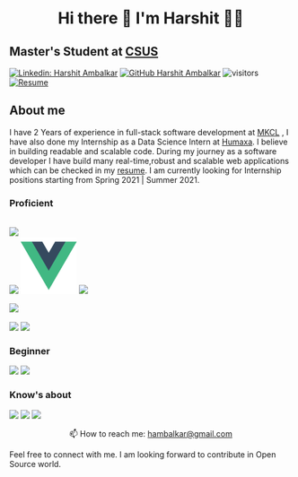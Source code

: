 <h1 align='center'>
  Hi there 👋 I'm Harshit 👨‍💻
</h1>

## Master's Student at <a href="https://www.csus.edu/" target="_blank">CSUS</a>


[![Linkedin: Harshit Ambalkar](https://img.shields.io/badge/-harshit28-blue?style=flat-square&logo=Linkedin&logoColor=white&link=https://www.linkedin.com/in/harshit28/)](https://www.linkedin.com/in/harshit28/)
[![GitHub Harshit Ambalkar](https://img.shields.io/github/followers/harshit28?label=follow&style=social)](https://github.com/harshit28)
![visitors](https://visitor-badge.glitch.me/badge?page_id=harshit28.visitor-badge)
[![Resume](https://img.shields.io/badge/Resume-Download-brightgreen)](https://drive.google.com/file/d/1ct97ggK75ZlYVCWXUEdyTAwgpeHuc-ZI/view?usp=sharing)

## About me

I have 2 Years of experience in full-stack software development at <a href="https://mkcl.org/">MKCL</a> , I have also done my Internship as a Data Science Intern at <a href="https://www.humaxa.com/">Humaxa</a>. I believe in building readable and scalable code. During my journey as a software developer I have build many real-time,robust and scalable web applications which can be checked in my <a href="https://drive.google.com/file/d/1ct97ggK75ZlYVCWXUEdyTAwgpeHuc-ZI/view?usp=sharing">resume</a>. I am currently looking for Internship positions starting from Spring 2021 | Summer 2021.

### Proficient
<code><a href="https://www.python.org/" target="_blank"> <img height="100" src="https://www.vectorlogo.zone/logos/python/python-ar21.svg"></a></code>
<code><a href="https://www.javascript.com/" target="_blank"> <img height="100" src="https://www.vectorlogo.zone/logos/javascript/javascript-ar21.svg"></a></code> 
<code><a href="https://vuejs.org/" target="_blank"><img height="100" src="https://raw.githubusercontent.com/github/explore/80688e429a7d4ef2fca1e82350fe8e3517d3494d/topics/vue/vue.png"></a></code>
<code><a href="https://www.mongodb.com/" target="_blank"><img height="100" src="https://www.vectorlogo.zone/logos/mongodb/mongodb-icon.svg"></a></code>

<code><a href="https://nodejs.org/en/" target="_blank"><img height="100" src="https://www.vectorlogo.zone/logos/nodejs/nodejs-ar21.svg"></a></code>

<code><a href="https://aws.amazon.com/" target="_blank"><img height="100" src="https://www.vectorlogo.zone/logos/amazon_aws/amazon_aws-ar21.svg"></a></code>
<code><a href="https://www.tensorflow.org/" target="_blank"><img height="100" src="https://www.vectorlogo.zone/logos/tensorflow/tensorflow-ar21.svg"></a></code>

### Beginner

<code><a href="https://reactjs.org/" target="\_blank"><img height="100" src="https://www.vectorlogo.zone/logos/reactjs/reactjs-ar21.svg"></a></code>
<code><a href="https://www.docker.com/" target="\_blank"><img height="100" src="https://www.vectorlogo.zone/logos/docker/docker-icon.svg"></a></code>

### Know's about

<code><a href="https://cloud.google.com/" target="_blank"><img height="100" src="https://www.vectorlogo.zone/logos/google_cloud/google_cloud-icon.svg"></a></code>
<code><a href="https://heroku.com/apps" target="_blank"><img height="100" src="https://www.vectorlogo.zone/logos/heroku/heroku-ar21.svg"></a></code>
<code><a href="https://www.netlify.com/" target="_blank"><img height="100" src="https://www.vectorlogo.zone/logos/netlify/netlify-ar21.svg"></a></code>


<p align='center'>
  📫 How to reach me: <a href='mailto:hambalkar@gmail.com'>hambalkar@gmail.com</a>
</p>
Feel free to connect with me. I am looking forward to contribute in Open Source world.


